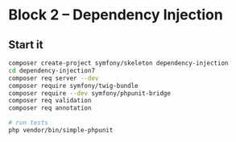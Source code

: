 # Block 2 – Dependency Injection

## Start it

```bash
composer create-project symfony/skeleton dependency-injection
cd dependency-injection7
composer req server --dev
composer require symfony/twig-bundle
composer require --dev symfony/phpunit-bridge
composer req validation
composer req annotation

# run tests
php vendor/bin/simple-phpunit
```